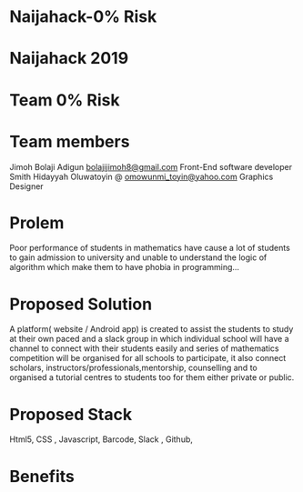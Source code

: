 # Naijahack-0% Risk
# Naijahack 2019
# Team 0% Risk


# Team members 
Jimoh Bolaji Adigun bolajijimoh8@gmail.com     Front-End software developer
Smith Hidayyah Oluwatoyin @ omowunmi_toyin@yahoo.com   Graphics Designer 

# Prolem
Poor performance of students in mathematics have cause a lot of students to gain admission to university and unable to understand the logic of algorithm which make them to have phobia in programming...

# Proposed Solution 
 A platform( website / Android app) is created to assist the students to study at their own paced and a slack group in which individual school will have a channel to connect with their students easily and series of mathematics competition will be organised for all schools to participate, it also connect scholars, instructors/professionals,mentorship, counselling and  to organised a tutorial centres to students too for them either private or public.
# Proposed Stack
Html5, CSS , Javascript,  Barcode, Slack , Github,

# Benefits 
